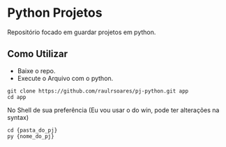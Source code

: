 # Python Projetos

Repositório focado em guardar projetos em python.    

## Como Utilizar

- Baixe o repo.
- Execute o Arquivo com o python.

```
git clone https://github.com/raulrsoares/pj-python.git app
cd app
```
No Shell de sua preferência (Eu vou usar o do win, pode ter alterações na syntax)
```
cd {pasta_do_pj}
py {nome_do_pj}
```